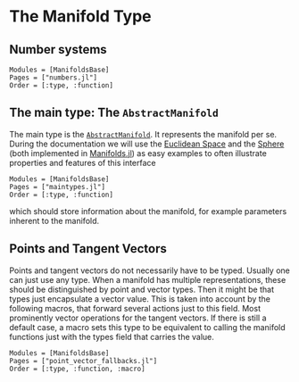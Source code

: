 # The Manifold Type

## Number systems

```@autodocs
Modules = [ManifoldsBase]
Pages = ["numbers.jl"]
Order = [:type, :function]
```

## The main type: The `AbstractManifold`

The main type is the [`AbstractManifold`](@ref). It represents the manifold per se.
During the documentation we will use the [Euclidean Space](https://juliamanifolds.github.io/Manifolds.jl/latest/manifolds/euclidean.html) and the [Sphere](https://juliamanifolds.github.io/Manifolds.jl/latest/manifolds/sphere.html) (both implemented in [Manifolds.jl](https://github.com/JuliaManifolds/Manifolds.jl)) as easy examples to often illustrate properties and features of this interface

```@autodocs
Modules = [ManifoldsBase]
Pages = ["maintypes.jl"]
Order = [:type, :function]
```

which should store information about the manifold, for example parameters inherent to the manifold.

## Points and Tangent Vectors

Points and tangent vectors do not necessarily have to be typed. Usually
one can just use any type. When a manifold has multiple representations, these should be distinguished by point and vector types. Then it might be that types just encapsulate a vector value.
This is taken into account by the following macros, that forward several actions just to this field. Most prominently vector operations for the tangent vectors.
If there is still a default case, a macro sets this type to be equivalent to calling the manifold functions just with the types field that carries the value.

```@autodocs
Modules = [ManifoldsBase]
Pages = ["point_vector_fallbacks.jl"]
Order = [:type, :function, :macro]
```
